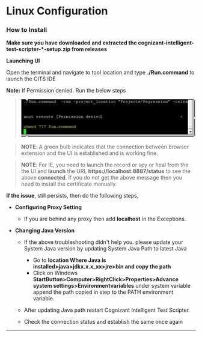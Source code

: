 # Linux Configuration

### How to Install


 **Make sure you have downloaded and extracted the cognizant-intelligent-test-scripter-*-setup.zip from releases**


**Launching UI**

Open the terminal and navigate to tool location and type **./Run.command** to launch the CITS IDE

**Note:** If Permission denied. Run the below steps

> ![](faqImage\permission.png)


> **NOTE**: A green bulb indicates that the connection between browser extension and the UI is established and is working fine.


> **NOTE**: For IE, you need to launch the record or spy or heal from the the UI and **launch** the URL **https://localhost:8887/status** to see the above **connected**. If you do not get the above message then you need to install the certificate manually.


**If the issue**, still persists, then do the following steps,

- **Configuring Proxy Setting**

	- If you are behind any proxy then add **localhost** in the Exceptions.  

- **Changing Java Version**


	- If the above troubleshooting didn't help you. please update your System Java version by updating System Java Path to latest Java

		- Go to **location Where Java is installed>java>jdkx.x.x_xx>jre>bin and copy the path**
		- Click on Windows **StartButton>Computer>RightClick>Properties>Advance system settings>Environmentvariables** under system variable append the path copied in step to the PATH environment variable.
	
	
	- After updating Java path restart Cognizant Intelligent Test Scripter.

	- Check the connection status and establish the same once again

 
----------

